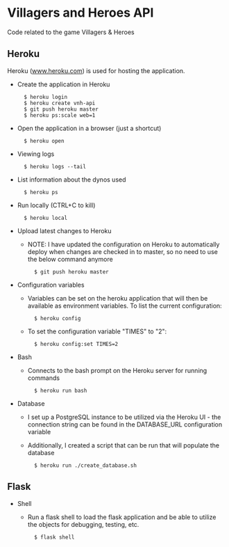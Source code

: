 Villagers and Heroes API
========================

Code related to the game Villagers &amp; Heroes

Heroku
------
Heroku (www.heroku.com) is used for hosting the application.
- Create the application in Heroku

        $ heroku login
        $ heroku create vnh-api
        $ git push heroku master
        $ heroku ps:scale web=1

- Open the application in a browser (just a shortcut)
        
        $ heroku open

- Viewing logs

        $ heroku logs --tail

- List information about the dynos used

        $ heroku ps
        
- Run locally (CTRL+C to kill)

        $ heroku local

- Upload latest changes to Heroku
    - NOTE: I have updated the configuration on Heroku to automatically deploy when changes are checked in to master, so no need to use the below command anymore

            $ git push heroku master

- Configuration variables
    - Variables can be set on the heroku application that will then be available as environment variables. To list the
    current configuration:
    
            $ heroku config
    
    - To set the configuration variable "TIMES" to "2":
    
            $ heroku config:set TIMES=2

- Bash
    - Connects to the bash prompt on the Heroku server for running commands
        
            $ heroku run bash
        
- Database
    - I set up a PostgreSQL instance to be utilized via the Heroku UI - the connection string can be found in the
    DATABASE_URL configuration variable
    
    - Additionally, I created a script that can be run that will populate the database

            $ heroku run ./create_database.sh

Flask
-----
- Shell
    - Run a flask shell to load the flask application and be able to utilize the objects for debugging, testing, etc.
    
            $ flask shell
